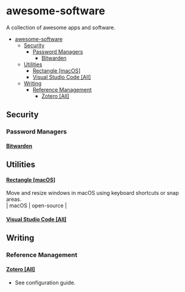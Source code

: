 

# awesome-software

A collection of awesome apps and software.

- [awesome-software](#awesome-software)
  - [Security](#security)
    - [Password Managers](#password-managers)
      - [Bitwarden](#bitwarden)
  - [Utilities](#utilities)
      - [Rectangle \[macOS\]](#rectangle-macos)
      - [Visual Studio Code \[All\]](#visual-studio-code-all)
  - [Writing](#writing)
    - [Reference Management](#reference-management)
      - [Zotero \[All\]](#zotero-all)



## Security

### Password Managers

#### [Bitwarden]()



## Utilities

#### [Rectangle [macOS]](https://rectangleapp.com/)

Move and resize windows in macOS using keyboard shortcuts or snap areas.  
| macOS | open-source |

#### [Visual Studio Code [All]]()



## Writing

### Reference Management

#### [Zotero [All]]()

- See configuration guide.